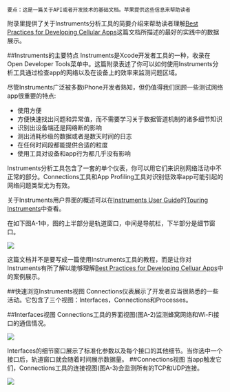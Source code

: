    要点：这是一篇关于API或者开发技术的基础文档。苹果提供这些信息来帮助读者
    
附录里提供了关于Instruments分析工具的简要介绍来帮助读者理解[Best Practices for Developing Cellular Apps](developer.apple.com/library/prerelease/ios/documentation/Performance/Conceptual/CellularBestPractices/BestPractices/BestPractices.html#//apple_ref/doc/uid/TP40013998-CH3-SW1)这篇文档所描述的最好的实践中的数据展示。

##Instruments的主要特点
Instruments是Xcode开发者工具的一种，收录在Open Developer Tools菜单中。这篇附录表述了你可以如何使用Instruments分析工具通过检查app的网络以及在设备上的效率来监测问题区域。

尽管Instruments广泛被多数iPhone开发者熟知，但仍值得我们回顾一些测试网络app很重要的特点:

* 使用方便
* 方便快速找出问题和异常值，而不需要学习关于数据管道机制的诸多细节知识
* 识别出设备端还是网络断的影响
* 测出消耗秒级的数据或者是数天时间的日志
* 在任何时间段都能提供合适的粒度
* 使用工具对设备和app行为都几乎没有影响

Instruments分析工具包含了一套的单个仪表，你可以用它们来识别网络活动中不正常的部分。Connections工具和App Profiling工具对识别低效率app可能引起的网络问题类型尤为有效。

关于Instruments用户界面的概述可以在[Instruments User Guide](developer.apple.com/library/ios/documentation/DeveloperTools/Conceptual/InstrumentsUserGuide/)的[Touring Instruments](developer.apple.com/library/ios/documentation/DeveloperTools/Conceptual/InstrumentsUserGuide/UsingtheTraceDocument/UsingtheTraceDocument.html)中查看。

在如下图A-1中，图的上半部分是轨道窗口，中间是导航栏，下半部分是细节窗口。

![](https://developer.apple.com/library/prerelease/ios/documentation/Performance/Conceptual/CellularBestPractices/Art/cbp_tour_instruments_ui_2x.png)

这篇文档并不是要写成一篇使用Instruments工具的教程，而是让你对Instruments有所了解以能够理解[Best Practices for Developing Celluar Apps]()中的案例展示。

##快速浏览Instruments视图
Connections仪表展示了开发者应当很熟悉的一些活动。它包含了三个视图：Interfaces，Connections和Processes。

##Interfaces视图
Connections工具的界面视图(图A-2)监测蜂窝网络和Wi-Fi接口的通信情况。

![](https://developer.apple.com/library/prerelease/ios/documentation/Performance/Conceptual/CellularBestPractices/Art/CBP_Tour_Interfaces_2x.png)

Interfaces的细节窗口展示了标准化参数以及每个接口的其他细节。当你选中一个接口后，轨道窗口就会随着时间展示数据量。
##Connections视图
当app触发它们，Connections工具的连接视图(图A-3)会监测所有的TCP和UDP连接。

![](https://developer.apple.com/library/prerelease/ios/documentation/Performance/Conceptual/CellularBestPractices/Art/cbp_tour_connections_2x.png)































